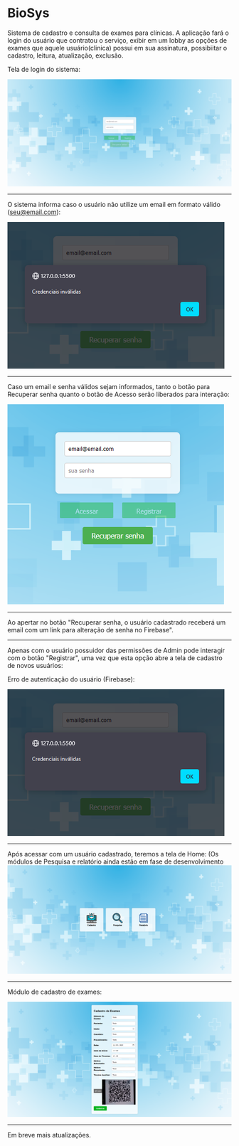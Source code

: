# BioSys
 Sistema de cadastro e consulta de exames para clínicas.
 A aplicação fará o login do usuário que contratou o serviço, exibir em um lobby as opções de exames que aquele usuário(clinica) possui em sua assinatura, possibiitar o cadastro, leitura, atualização, exclusão.

Tela de login do sistema:


![print1](https://raw.githubusercontent.com/TiagoTLM/BioSys/main/img/telaInicial.png)

---------------------------------------------------------------------------------------

O sistema informa caso o usuário não utilize um email em formato válido (seu@email.com):


![print2](https://raw.githubusercontent.com/TiagoTLM/BioSys/main/img/erroLogin.png)

---------------------------------------------------------------------------------------

Caso um email e senha válidos sejam informados, tanto o botão para Recuperar senha quanto o botão de Acesso serão liberados para interação:


![print3](https://raw.githubusercontent.com/TiagoTLM/BioSys/main/img/recupSenha.png)

---------------------------------------------------------------------------------------

Ao apertar no botão "Recuperar senha, o usuário cadastrado receberá um email com um link para alteração de senha no Firebase".

---------------------------------------------------------------------------------------

Apenas com o usuário possuidor das permissões de Admin pode interagir com o botão "Registrar", uma vez que esta opção abre a tela de cadastro de novos usuários:

Erro de autenticação do usuário (Firebase):

![print5](https://raw.githubusercontent.com/TiagoTLM/BioSys/main/img/erroLogin.png)

---------------------------------------------------------------------------------------

Após acessar com um usuário cadastrado, teremos a tela de Home:
(Os módulos de Pesquisa e relatório ainda estão em fase de desenvolvimento
![print7](https://raw.githubusercontent.com/TiagoTLM/BioSys/main/img/home.png)

---------------------------------------------------------------------------------------

Módulo de cadastro de exames:

![print7](https://raw.githubusercontent.com/TiagoTLM/BioSys/main/img/cadastroExames.png)

---------------------------------------------------------------------------------------

Em breve mais atualizações.

